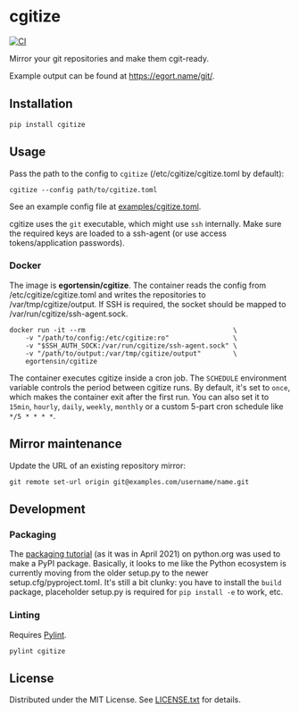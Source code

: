 cgitize
=======

[![CI](https://github.com/egor-tensin/cgitize/actions/workflows/ci.yml/badge.svg)](https://github.com/egor-tensin/cgitize/actions/workflows/ci.yml)

Mirror your git repositories and make them cgit-ready.

Example output can be found at https://egort.name/git/.

Installation
------------

    pip install cgitize

Usage
-----

Pass the path to the config to `cgitize` (/etc/cgitize/cgitize.toml by
default):

    cgitize --config path/to/cgitize.toml

See an example config file at [examples/cgitize.toml].

cgitize uses the `git` executable, which might use `ssh` internally.
Make sure the required keys are loaded to a ssh-agent (or use access
tokens/application passwords).

[examples/cgitize.toml]: examples/cgitize.toml

### Docker

The image is **egortensin/cgitize**.
The container reads the config from /etc/cgitize/cgitize.toml and writes the
repositories to /var/tmp/cgitize/output.
If SSH is required, the socket should be mapped to
/var/run/cgitize/ssh-agent.sock.

    docker run -it --rm                                     \
        -v "/path/to/config:/etc/cgitize:ro"                \
        -v "$SSH_AUTH_SOCK:/var/run/cgitize/ssh-agent.sock" \
        -v "/path/to/output:/var/tmp/cgitize/output"        \
        egortensin/cgitize

The container executes cgitize inside a cron job.
The `SCHEDULE` environment variable controls the period between cgitize runs.
By default, it's set to `once`, which makes the container exit after the first
run.
You can also set it to `15min`, `hourly`, `daily`, `weekly`, `monthly` or a
custom 5-part cron schedule like `*/5 * * * *`.

Mirror maintenance
------------------

Update the URL of an existing repository mirror:

    git remote set-url origin git@examples.com/username/name.git

Development
-----------

### Packaging

The [packaging tutorial] (as it was in April 2021) on python.org was used to
make a PyPI package.
Basically, it looks to me like the Python ecosystem is currently moving from
the older setup.py to the newer setup.cfg/pyproject.toml.
It's still a bit clunky: you have to install the `build` package, placeholder
setup.py is required for `pip install -e` to work, etc.

[packaging tutorial]: https://packaging.python.org/tutorials/packaging-projects

### Linting

Requires [Pylint].

    pylint cgitize

[Pylint]: https://www.pylint.org/

License
-------

Distributed under the MIT License.
See [LICENSE.txt] for details.

[LICENSE.txt]: LICENSE.txt

